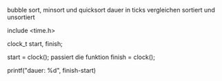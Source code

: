 bubble sort, minsort und quicksort
dauer in ticks vergleichen sortiert und unsortiert


include <time.h>

clock_t start, finish;

start = clock();
passiert die funktion
finish = clock();

printf("dauer: %d", finish-start)
